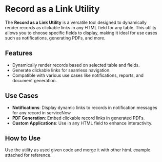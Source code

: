 # Record as a Link Utility

The **Record as a Link Utility** is a versatile tool designed to dynamically render records as clickable links in any HTML field for any table. This utility allows you to choose specific fields to display, making it ideal for use cases such as notifications, generating PDFs, and more.

## Features

- Dynamically render records based on selected table and fields.
- Generate clickable links for seamless navigation.
- Compatible with various use cases like notifications, reports, and document generation.

## Use Cases

- **Notifications**: Display dynamic links to records in notification messages for any record in serviceNow
- **PDF Generation**: Embed clickable record links in generated PDFs.
- **Custom Applications**: Use in any HTML field to enhance interactivity.

## How to Use

Use the utility as used given code and merge it with other html. example attached for reference.


